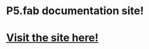 # P5.fab documentation site!

# [Visit the site here!](https://machineagency.github.io/p5.fab-docs)
